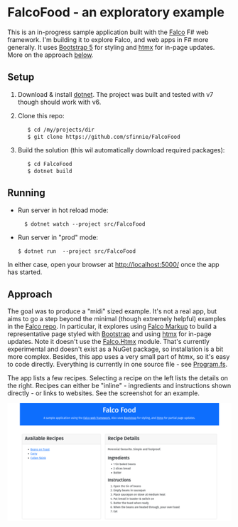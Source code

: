 # FalcoFood - an exploratory example

This is an in-progress sample application built with the [Falco](https://www.falcoframework.com) F# web framework.  I'm building it to explore Falco, and web apps in F# more generally.  It uses  [Bootstrap 5](https://getbootstrap.com/) for styling and [htmx](https://htmx.org/) for in-page updates. More on the approach [below](#approach).

## Setup

1. Download & install [dotnet](https://dotnet.microsoft.com/en-us/download).  The project was built and tested with v7 though should work with v6.
2. Clone this repo:

          $ cd /my/projects/dir
          $ git clone https://github.com/sfinnie/FalcoFood
 
3. Build the solution (this wil automatically download required packages):

          $ cd FalcoFood
          $ dotnet build

## Running

* Run server in hot reload mode:

        $ dotnet watch --project src/FalcoFood

* Run server in "prod" mode:

      $ dotnet run  --project src/FalcoFood

In either case, open your browser at [http://localhost:5000/](http://localhost:5000/) once the app has started.

<a name="approach"></a>
## Approach

The goal was to produce a "midi" sized example.  It's not a real app, but aims to go a step beyond the minimal (though extremely helpful) examples in the [Falco repo](https://github.com/pimbrouwers/Falco/tree/master/samples/).  In particular, it explores using [Falco Markup](https://www.falcoframework.com/docs/markup.html) to build a representative page styled with [Bootstrap](https://getbootstrap.com/) and using [htmx](https://htmx.org/) for in-page updates.  Note it doesn't use the [Falco.Htmx](https://github.com/dpraimeyuu/Falco.Htmx) module.  That's currently experimental and doesn't exist as a NuGet package, so installation is a bit more complex.  Besides, this app uses a very small part of htmx, so it's easy to code directly.  Everything is currently in one source file - see [Program.fs](src/FalcoFood/Program.fs).

The app lists a few recipes.  Selecting a recipe on the left lists the details on the right.  Recipes can either be "inline" - ingredients and instructions shown directly - or links to websites.  See the screenshot for an example.

![FalcoFood screenshot](docs/falcofood-screenshot.png "FalcoFood screenshot")









